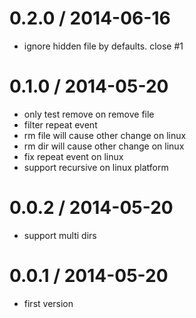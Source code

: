 
0.2.0 / 2014-06-16
==================

 * ignore hidden file by defaults. close #1

0.1.0 / 2014-05-20
==================

 * only test remove on remove file
 * filter repeat event
 * rm file will cause other change on linux
 * rm dir will cause other change on linux
 * fix repeat event on linux
 * support recursive on linux platform

0.0.2 / 2014-05-20
==================

 * support multi dirs

0.0.1 / 2014-05-20
==================

 * first version
